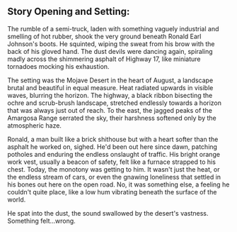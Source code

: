 ## Story Opening and Setting:

The rumble of a semi-truck, laden with something vaguely industrial and smelling of hot rubber, shook the very ground beneath Ronald Earl Johnson's boots. He squinted, wiping the sweat from his brow with the back of his gloved hand. The dust devils were dancing again, spiraling madly across the shimmering asphalt of Highway 17, like miniature tornadoes mocking his exhaustion.

The setting was the Mojave Desert in the heart of August, a landscape brutal and beautiful in equal measure. Heat radiated upwards in visible waves, blurring the horizon. The highway, a black ribbon bisecting the ochre and scrub-brush landscape, stretched endlessly towards a horizon that was always just out of reach. To the east, the jagged peaks of the Amargosa Range serrated the sky, their harshness softened only by the atmospheric haze.

Ronald, a man built like a brick shithouse but with a heart softer than the asphalt he worked on, sighed. He'd been out here since dawn, patching potholes and enduring the endless onslaught of traffic. His bright orange work vest, usually a beacon of safety, felt like a furnace strapped to his chest. Today, the monotony was getting to him. It wasn't just the heat, or the endless stream of cars, or even the gnawing loneliness that settled in his bones out here on the open road. No, it was something else, a feeling he couldn't quite place, like a low hum vibrating beneath the surface of the world.

He spat into the dust, the sound swallowed by the desert's vastness. Something felt…wrong.
